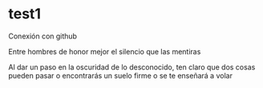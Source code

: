 # test1
Conexión con github

Entre hombres de honor mejor el silencio que las mentiras

Al dar un paso en la oscuridad de lo desconocido, ten claro que dos cosas pueden pasar
o encontrarás un suelo firme o se te enseñará a volar
